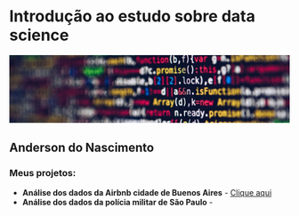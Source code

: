 # Introdução ao estudo sobre data science
<p align="center">
<img src="banner.jpg">
</p>

## Anderson do Nascimento

### Meus projetos:
* **Análise dos dados da Airbnb cidade de Buenos Aires** - <a href="https://preview.tinyurl.com/y7k5x8vp">Clique aqui</a>
* **Análise dos dados da polícia militar de São Paulo** - 

